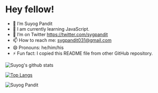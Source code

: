 # Hey fellow!

- 🔭 I’m Suyog Pandit
- 🌱 I am currently learning JavaScript.
- 🤔 I’m on Twitter https://twitter.com/sygpandit
- 📫 How to reach me: sygpandit031@gmail.com 
- 😄 Pronouns: he/him/his
- ⚡ Fun fact: I copied this README file from other GitHub repository.

![Suyog's github stats](https://github-readme-stats.vercel.app/api?username=sygpandit&show_icons=true&theme=dark)

<a href="https://github.com/sygpandit">[![Top Langs](https://github-readme-stats.vercel.app/api/top-langs/?username=sygpandit&layout=compact&theme=dark)](https://github.com/sygpandit)</a>
  

<p><img align="center" src="https://github-readme-streak-stats.herokuapp.com/?user=sygpandit&theme=dark" alt="Suyog Pandit" /></p>